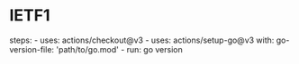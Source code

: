 # IETF1
steps: - uses: actions/checkout@v3 - uses: actions/setup-go@v3   with:     go-version-file: 'path/to/go.mod' - run: go version
